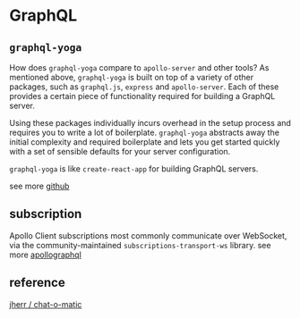 # GraphQL

## `graphql-yoga`
How does `graphql-yoga` compare to `apollo-server` and other tools?
As mentioned above, `graphql-yoga` is built on top of a variety of other packages, such as `graphql.js`, `express` and `apollo-server`. Each of these provides a certain piece of functionality required for building a GraphQL server.

Using these packages individually incurs overhead in the setup process and requires you to write a lot of boilerplate. `graphql-yoga` abstracts away the initial complexity and required boilerplate and lets you get started quickly with a set of sensible defaults for your server configuration.

`graphql-yoga` is like `create-react-app` for building GraphQL servers.

see more [github](https://github.com/dotansimha/graphql-yoga)

## subscription
Apollo Client subscriptions most commonly communicate over WebSocket, via the community-maintained `subscriptions-transport-ws` library.
see more [apollographql](https://www.apollographql.com/docs/react/data/subscriptions/)

## reference
[jherr / chat-o-matic](https://github.com/jherr/chat-o-matic)